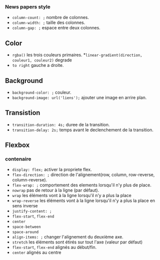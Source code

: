 ### News papers style

* `column-count: ;` nombre de colonnes.
* `column-width: ;` taille des colonnes.
* `column-gap: ;` espace entre deux colonnes.

## Color

* `rgba()` les trois couleurs primaires.
*`linear-gradient(direction, couleur1, couleur2)` degrade
 * `to right` gauche a droite.

## Background

* `background-color: ;` couleur.
* `background-image: url('liens');` ajouter une image en arrire plan.

## Transistion

* `transition-duration: 4s;` duree de la transition.
* `transition-delay: 2s;` temps avant le declenchement de la transition.

## Flexbox

### contenaire
* `display: flex;` activer la propriete flex.
* `flex-direction: ;` direction de l'alignement(row, column, row-reverse, column-reverse).
* `flex-wrap: ;` comportement des elements lorsqu'il n'y plus de place.
 * `nowrap` pas de retour à la ligne (par défaut).
 * `wrap` les éléments vont à la ligne lorsqu'il n'y a plus la place
 * `wrap-reverse` les éléments vont à la ligne lorsqu'il n'y a plus la place en sens inverse
* `justify-content: ;`
 * `flex-start`, `flex-end`
 * `center`
 * `space-between`
 * `space-around`
* `align-items: ;` changer l'alignement du deuxième axe.
 * `stretch` les éléments sont étirés sur tout l'axe (valeur par défaut)
 * `flex-start`, `flex-end` alignés au début/fin.
 * `center` alignés au centre
